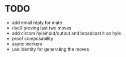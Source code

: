 # TODO
- add email reply for mate
- risc0 proving last two moves
- add circom hyleinput/output and broadcast it on hyle
- proof composability
- async workers
- use identity for generating the moves
